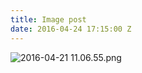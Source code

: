 ```yaml
---
title: Image post
date: 2016-04-24 17:15:00 Z
---
```


![2016-04-21 11.06.55.png](/uploads/2016-04-21%2011.06.55.png)